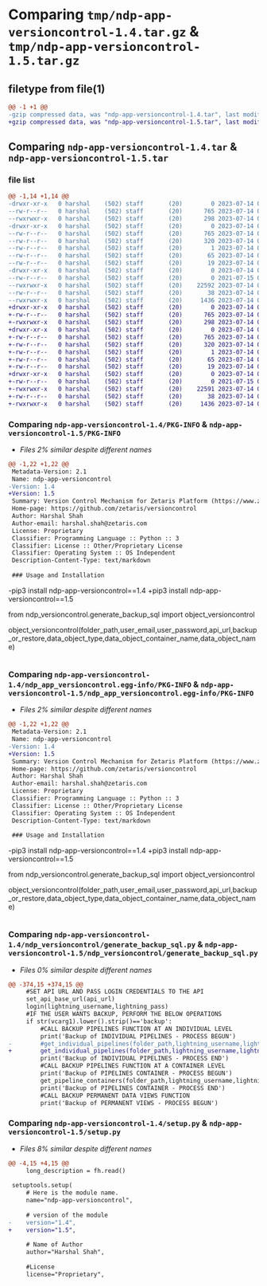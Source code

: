 # Comparing `tmp/ndp-app-versioncontrol-1.4.tar.gz` & `tmp/ndp-app-versioncontrol-1.5.tar.gz`

## filetype from file(1)

```diff
@@ -1 +1 @@
-gzip compressed data, was "ndp-app-versioncontrol-1.4.tar", last modified: Fri Jul 14 05:11:40 2023, max compression
+gzip compressed data, was "ndp-app-versioncontrol-1.5.tar", last modified: Fri Jul 14 05:41:57 2023, max compression
```

## Comparing `ndp-app-versioncontrol-1.4.tar` & `ndp-app-versioncontrol-1.5.tar`

### file list

```diff
@@ -1,14 +1,14 @@
-drwxr-xr-x   0 harshal    (502) staff       (20)        0 2023-07-14 05:11:40.326035 ndp-app-versioncontrol-1.4/
--rw-r--r--   0 harshal    (502) staff       (20)      765 2023-07-14 05:11:40.325742 ndp-app-versioncontrol-1.4/PKG-INFO
--rwxrwxr-x   0 harshal    (502) staff       (20)      298 2023-07-14 05:11:31.000000 ndp-app-versioncontrol-1.4/README.md
-drwxr-xr-x   0 harshal    (502) staff       (20)        0 2023-07-14 05:11:40.324427 ndp-app-versioncontrol-1.4/ndp_app_versioncontrol.egg-info/
--rw-r--r--   0 harshal    (502) staff       (20)      765 2023-07-14 05:11:40.000000 ndp-app-versioncontrol-1.4/ndp_app_versioncontrol.egg-info/PKG-INFO
--rw-r--r--   0 harshal    (502) staff       (20)      320 2023-07-14 05:11:40.000000 ndp-app-versioncontrol-1.4/ndp_app_versioncontrol.egg-info/SOURCES.txt
--rw-r--r--   0 harshal    (502) staff       (20)        1 2023-07-14 05:11:40.000000 ndp-app-versioncontrol-1.4/ndp_app_versioncontrol.egg-info/dependency_links.txt
--rw-r--r--   0 harshal    (502) staff       (20)       65 2023-07-14 05:11:40.000000 ndp-app-versioncontrol-1.4/ndp_app_versioncontrol.egg-info/requires.txt
--rw-r--r--   0 harshal    (502) staff       (20)       19 2023-07-14 05:11:40.000000 ndp-app-versioncontrol-1.4/ndp_app_versioncontrol.egg-info/top_level.txt
-drwxr-xr-x   0 harshal    (502) staff       (20)        0 2023-07-14 05:11:40.325087 ndp-app-versioncontrol-1.4/ndp_versioncontrol/
--rw-r--r--   0 harshal    (502) staff       (20)        0 2021-07-15 08:59:23.000000 ndp-app-versioncontrol-1.4/ndp_versioncontrol/__init__.py
--rwxrwxr-x   0 harshal    (502) staff       (20)    22592 2023-07-14 05:11:00.000000 ndp-app-versioncontrol-1.4/ndp_versioncontrol/generate_backup_sql.py
--rw-r--r--   0 harshal    (502) staff       (20)       38 2023-07-14 05:11:40.326132 ndp-app-versioncontrol-1.4/setup.cfg
--rwxrwxr-x   0 harshal    (502) staff       (20)     1436 2023-07-14 05:11:19.000000 ndp-app-versioncontrol-1.4/setup.py
+drwxr-xr-x   0 harshal    (502) staff       (20)        0 2023-07-14 05:41:57.566243 ndp-app-versioncontrol-1.5/
+-rw-r--r--   0 harshal    (502) staff       (20)      765 2023-07-14 05:41:57.565934 ndp-app-versioncontrol-1.5/PKG-INFO
+-rwxrwxr-x   0 harshal    (502) staff       (20)      298 2023-07-14 05:41:11.000000 ndp-app-versioncontrol-1.5/README.md
+drwxr-xr-x   0 harshal    (502) staff       (20)        0 2023-07-14 05:41:57.564668 ndp-app-versioncontrol-1.5/ndp_app_versioncontrol.egg-info/
+-rw-r--r--   0 harshal    (502) staff       (20)      765 2023-07-14 05:41:57.000000 ndp-app-versioncontrol-1.5/ndp_app_versioncontrol.egg-info/PKG-INFO
+-rw-r--r--   0 harshal    (502) staff       (20)      320 2023-07-14 05:41:57.000000 ndp-app-versioncontrol-1.5/ndp_app_versioncontrol.egg-info/SOURCES.txt
+-rw-r--r--   0 harshal    (502) staff       (20)        1 2023-07-14 05:41:57.000000 ndp-app-versioncontrol-1.5/ndp_app_versioncontrol.egg-info/dependency_links.txt
+-rw-r--r--   0 harshal    (502) staff       (20)       65 2023-07-14 05:41:57.000000 ndp-app-versioncontrol-1.5/ndp_app_versioncontrol.egg-info/requires.txt
+-rw-r--r--   0 harshal    (502) staff       (20)       19 2023-07-14 05:41:57.000000 ndp-app-versioncontrol-1.5/ndp_app_versioncontrol.egg-info/top_level.txt
+drwxr-xr-x   0 harshal    (502) staff       (20)        0 2023-07-14 05:41:57.565298 ndp-app-versioncontrol-1.5/ndp_versioncontrol/
+-rw-r--r--   0 harshal    (502) staff       (20)        0 2021-07-15 08:59:23.000000 ndp-app-versioncontrol-1.5/ndp_versioncontrol/__init__.py
+-rwxrwxr-x   0 harshal    (502) staff       (20)    22591 2023-07-14 05:41:32.000000 ndp-app-versioncontrol-1.5/ndp_versioncontrol/generate_backup_sql.py
+-rw-r--r--   0 harshal    (502) staff       (20)       38 2023-07-14 05:41:57.566405 ndp-app-versioncontrol-1.5/setup.cfg
+-rwxrwxr-x   0 harshal    (502) staff       (20)     1436 2023-07-14 05:41:00.000000 ndp-app-versioncontrol-1.5/setup.py
```

### Comparing `ndp-app-versioncontrol-1.4/PKG-INFO` & `ndp-app-versioncontrol-1.5/PKG-INFO`

 * *Files 2% similar despite different names*

```diff
@@ -1,22 +1,22 @@
 Metadata-Version: 2.1
 Name: ndp-app-versioncontrol
-Version: 1.4
+Version: 1.5
 Summary: Version Control Mechanism for Zetaris Platform (https://www.zetaris.com/)
 Home-page: https://github.com/zetaris/versioncontrol
 Author: Harshal Shah
 Author-email: harshal.shah@zetaris.com
 License: Proprietary
 Classifier: Programming Language :: Python :: 3
 Classifier: License :: Other/Proprietary License
 Classifier: Operating System :: OS Independent
 Description-Content-Type: text/markdown
 
 ### Usage and Installation
 ```
-pip3 install ndp-app-versioncontrol==1.4
+pip3 install ndp-app-versioncontrol==1.5
 
 from ndp_versioncontrol.generate_backup_sql import object_versioncontrol
 
 object_versioncontrol(folder_path,user_email,user_password,api_url,backup_or_restore,data_object_type,data_object_container_name,data_object_name)
 
 ```
```

### Comparing `ndp-app-versioncontrol-1.4/ndp_app_versioncontrol.egg-info/PKG-INFO` & `ndp-app-versioncontrol-1.5/ndp_app_versioncontrol.egg-info/PKG-INFO`

 * *Files 2% similar despite different names*

```diff
@@ -1,22 +1,22 @@
 Metadata-Version: 2.1
 Name: ndp-app-versioncontrol
-Version: 1.4
+Version: 1.5
 Summary: Version Control Mechanism for Zetaris Platform (https://www.zetaris.com/)
 Home-page: https://github.com/zetaris/versioncontrol
 Author: Harshal Shah
 Author-email: harshal.shah@zetaris.com
 License: Proprietary
 Classifier: Programming Language :: Python :: 3
 Classifier: License :: Other/Proprietary License
 Classifier: Operating System :: OS Independent
 Description-Content-Type: text/markdown
 
 ### Usage and Installation
 ```
-pip3 install ndp-app-versioncontrol==1.4
+pip3 install ndp-app-versioncontrol==1.5
 
 from ndp_versioncontrol.generate_backup_sql import object_versioncontrol
 
 object_versioncontrol(folder_path,user_email,user_password,api_url,backup_or_restore,data_object_type,data_object_container_name,data_object_name)
 
 ```
```

### Comparing `ndp-app-versioncontrol-1.4/ndp_versioncontrol/generate_backup_sql.py` & `ndp-app-versioncontrol-1.5/ndp_versioncontrol/generate_backup_sql.py`

 * *Files 0% similar despite different names*

```diff
@@ -374,15 +374,15 @@
     #SET API URL AND PASS LOGIN CREDENTIALS TO THE API
     set_api_base_url(api_url)
     login(lightning_username,lightning_pass)
     #IF THE USER WANTS BACKUP, PERFORM THE BELOW OPERATIONS
     if str(vcarg1).lower().strip()=='backup':
         #CALL BACKUP PIPELINES FUNCTION AT AN INDIVIDUAL LEVEL
         print('Backup of INDIVIDUAL PIPELINES - PROCESS BEGUN')
-        #get_individual_pipelines(folder_path,lightning_username,lightning_pass,api_url)
+        get_individual_pipelines(folder_path,lightning_username,lightning_pass,api_url)
         print('Backup of INDIVIDUAL PIPELINES - PROCESS END')
         #CALL BACKUP PIPELINES FUNCTION AT A CONTAINER LEVEL
         print('Backup of PIPELINES CONTAINER - PROCESS BEGUN')
         get_pipeline_containers(folder_path,lightning_username,lightning_pass,api_url)
         print('Backup of PIPELINES CONTAINER - PROCESS END')
         #CALL BACKUP PERMANENT DATA VIEWS FUNCTION
         print('Backup of PERMANENT VIEWS - PROCESS BEGUN')
```

### Comparing `ndp-app-versioncontrol-1.4/setup.py` & `ndp-app-versioncontrol-1.5/setup.py`

 * *Files 8% similar despite different names*

```diff
@@ -4,15 +4,15 @@
     long_description = fh.read()
   
 setuptools.setup(
     # Here is the module name.
     name="ndp-app-versioncontrol",
   
     # version of the module
-    version="1.4",
+    version="1.5",
   
     # Name of Author
     author="Harshal Shah",
 
     #License
     license="Proprietary",
```

